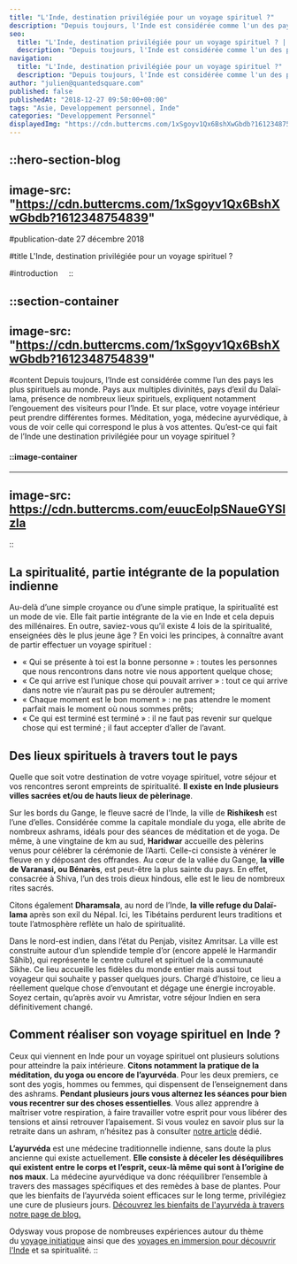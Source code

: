 ```yaml
---
title: "L'Inde, destination privilégiée pour un voyage spirituel ?"
description: "Depuis toujours, l'Inde est considérée comme l'un des pays les plus spirituels au monde. Pays aux multiples divinités, pays d'exil du Dalaï-lama, présence de nombreux lieux spirituels, expliquent notamment l'engouement des visiteurs pour l'Inde. Et sur place, votre voyage intérieur peut prendre différentes formes. Méditation, yoga, médecine ayurvédique, a ..."
seo:
  title: "L'Inde, destination privilégiée pour un voyage spirituel ? | Blog Odysway"
  description: "Depuis toujours, l'Inde est considérée comme l'un des pays les plus spirituels au monde. Découvrez ce pays au multiples divinités."
navigation:
  title: "L'Inde, destination privilégiée pour un voyage spirituel ?"
  description: "Depuis toujours, l'Inde est considérée comme l'un des pays les plus spirituels au monde. Pays aux multiples divinités, pays d'exil du Dalaï-lama, présence de nombreux lieux spirituels, expliquent notamment l'engouement des visiteurs pour l'Inde. Et sur place, votre voyage intérieur peut prendre différentes formes. Méditation, yoga, médecine ayurvédique, a ..."
author: "julien@quantedsquare.com"
published: false
publishedAt: "2018-12-27 09:50:00+00:00"
tags: "Asie, Developpement personnel, Inde"
categories: "Developpement Personnel"
displayedImg: "https://cdn.buttercms.com/1xSgoyv1Qx6BshXwGbdb?1612348754839"
---
```


::hero-section-blog
---
image-src: "https://cdn.buttercms.com/1xSgoyv1Qx6BshXwGbdb?1612348754839"
---
#publication-date
27 décembre 2018

#title
L'Inde, destination privilégiée pour un voyage spirituel ?

#introduction
   
::

::section-container
---
image-src: "https://cdn.buttercms.com/1xSgoyv1Qx6BshXwGbdb?1612348754839"
---
#content
Depuis toujours, l’Inde est considérée comme l’un des pays les plus spirituels au monde. Pays aux multiples divinités, pays d’exil du Dalaï-lama, présence de nombreux lieux spirituels, expliquent notamment l’engouement des visiteurs pour l’Inde. Et sur place, votre voyage intérieur peut prendre différentes formes. Méditation, yoga, médecine ayurvédique, à vous de voir celle qui correspond le plus à vos attentes. Qu’est-ce qui fait de l’Inde une destination privilégiée pour un voyage spirituel ?

#### ::image-container
---
image-src: https://cdn.buttercms.com/euucEolpSNaueGYSlzla
---
::

## La spiritualité, partie intégrante de la population indienne

Au-delà d’une simple croyance ou d’une simple pratique, la spiritualité est un mode de vie. Elle fait partie intégrante de la vie en Inde et cela depuis des millénaires. En outre, saviez-vous qu’il existe 4 lois de la spiritualité, enseignées dès le plus jeune âge ? En voici les principes, à connaître avant de partir effectuer un voyage spirituel :

*   « Qui se présente à toi est la bonne personne » : toutes les personnes que nous rencontrons dans notre vie nous apportent quelque chose;
*   « Ce qui arrive est l’unique chose qui pouvait arriver » : tout ce qui arrive dans notre vie n’aurait pas pu se dérouler autrement;
*   « Chaque moment est le bon moment » : ne pas attendre le moment parfait mais le moment où nous sommes prêts;
*   « Ce qui est terminé est terminé » : il ne faut pas revenir sur quelque chose qui est terminé ; il faut accepter d’aller de l’avant.

## Des lieux spirituels à travers tout le pays

Quelle que soit votre destination de votre voyage spirituel, votre séjour et vos rencontres seront empreints de spiritualité. **Il existe en Inde plusieurs villes sacrées et/ou de hauts lieux de pèlerinage**.

Sur les bords du Gange, le fleuve sacré de l’Inde, la ville de **Rishikesh** est l’une d’elles. Considérée comme la capitale mondiale du yoga, elle abrite de nombreux ashrams, idéals pour des séances de méditation et de yoga. De même, à une vingtaine de km au sud, **Haridwar** accueille des pèlerins venus pour célébrer la cérémonie de l’Aarti. Celle-ci consiste à vénérer le fleuve en y déposant des offrandes. Au cœur de la vallée du Gange, **la ville de Varanasi, ou Bénarès**, est peut-être la plus sainte du pays. En effet, consacrée à Shiva, l’un des trois dieux hindous, elle est le lieu de nombreux rites sacrés.

Citons également **Dharamsala**, au nord de l’Inde, **la ville refuge du Dalaï-lama** après son exil du Népal. Ici, les Tibétains perdurent leurs traditions et toute l’atmosphère reflète un halo de spiritualité.

Dans le nord-est indien, dans l’état du Penjab, visitez Amritsar. La ville est construite autour d’un splendide temple d’or (encore appelé le Harmandir Sâhib), qui représente le centre culturel et spirituel de la communauté Sikhe. Ce lieu accueille les fidèles du monde entier mais aussi tout voyageur qui souhaite y passer quelques jours. Chargé d’histoire, ce lieu a réellement quelque chose d’envoutant et dégage une énergie incroyable. Soyez certain, qu’après avoir vu Amristar, votre séjour Indien en sera définitivement changé.

## Comment réaliser son voyage spirituel en Inde ?

Ceux qui viennent en Inde pour un voyage spirituel ont plusieurs solutions pour atteindre la paix intérieure. **Citons notamment la pratique de la méditation, du yoga ou encore de l’ayurvéda**. Pour les deux premiers, ce sont des yogis, hommes ou femmes, qui dispensent de l’enseignement dans des ashrams. **Pendant plusieurs jours vous alternez les séances pour bien vous recentrer sur des choses essentielles**. Vous allez apprendre à maîtriser votre respiration, à faire travailler votre esprit pour vous libérer des tensions et ainsi retrouver l’apaisement. Si vous voulez en savoir plus sur la retraite dans un ashram, n’hésitez pas à consulter [notre article](https://odysway.com/faire-une-retraite-dans-un-ashram-en-inde) dédié.

**L’ayurvéda** est une médecine traditionnelle indienne, sans doute la plus ancienne qui existe actuellement. **Elle consiste à déceler les déséquilibres qui existent entre le corps et l’esprit, ceux-là même qui sont à l’origine de nos maux**. La médecine ayurvédique va donc rééquilibrer l’ensemble à travers des massages spécifiques et des remèdes à base de plantes. Pour que les bienfaits de l’ayurvéda soient efficaces sur le long terme, privilégiez une cure de plusieurs jours. [Découvrez les bienfaits de l'ayurvéda à travers notre page de blog.](https://odysway.com/bienfaits-ayurveda)

Odysway vous propose de nombreuses expériences autour du thème du [voyage initiatique](https://odysway.com/thematiques/voyage-initiatique) ainsi que des [voyages en immersion pour découvrir l'Inde](https://odysway.com/destinations/inde) et sa spiritualité.
::
